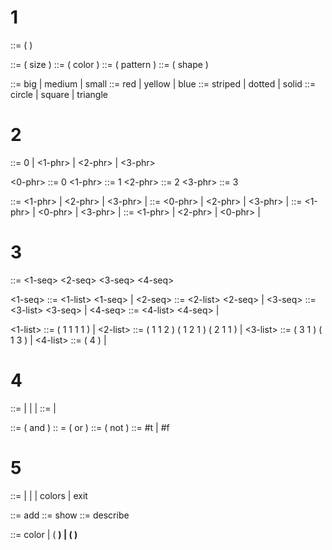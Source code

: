 # 1

<statement> ::= ( <size-phrase> <color-phrase> <pattern-phrase> <shape-phrase> )

<size-phrase> ::= ( size <size-type> )
<color-phrase> ::= ( color <color-type> )
<pattern-phrase> ::= ( pattern <pattern-type> )
<shape-phrase> ::= ( shape <shape-type> )

<size-type> ::= big | medium | small
<color-type> ::= red | yellow | blue
<pattern-type> ::= striped | dotted | solid
<shape-type> ::= circle | square | triangle

# 2

<sqn> ::= 0 | <1-phr> | <2-phr> | <3-phr>

<0-phr> ::= 0<non-zero>
<1-phr> ::= 1<non-one>
<2-phr> ::= 2<non-two>
<3-phr> ::= 3<non-three>

<non-zero> ::= <1-phr> | <2-phr> | <3-phr> | <empty>
<non-one> ::= <0-phr> | <2-phr> | <3-phr> | <empty>
<non-two> ::= <1-phr> | <0-phr> | <3-phr> | <empty>
<non-three> ::= <1-phr> | <2-phr> | <0-phr> | <empty>

# 3

<fours> ::= <1-seq> <2-seq> <3-seq> <4-seq>

<1-seq> ::= <1-list> <1-seq> | <empty>
<2-seq> ::= <2-list> <2-seq> | <empty>
<3-seq> ::= <3-list> <3-seq> | <empty>
<4-seq> ::= <4-list> <4-seq> | <empty>

<1-list> ::= ( 1 1 1 1 ) | <empty>
<2-list> ::= ( 1 1 2 ) ( 1 2 1 ) ( 2 1 1 ) | <empty>
<3-list> ::= ( 3 1 ) ( 1 3 ) | <empty>
<4-list> ::= ( 4 ) | <empty>

# 4

<exp> ::= <stmt> | <and-phr> | <or-phr> | <not-phr>
<exp-list> ::= <exp> <exp-list> | <empty>

<and-phr> ::= ( and <exp-list> )
<or-phr> :: = ( or <exp-list> )
<not-phr> ::= ( not <exp> )
<stmt> ::= #t | #f

# 5

<cmd> ::= <add-cmd> | <show-cmd> | <desc-cmd> | colors | exit

<add-cmd> ::= add <color> <var-name>
<show-cmd> ::= show <var-name>
<desc-cmd> ::= describe <var-name>

<color> ::= color | ( <r> <g> <b> ) | ( <r> <g> <b> <a> )

